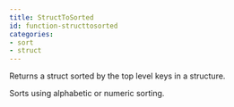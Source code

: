 ```yaml
---
title: StructToSorted
id: function-structtosorted
categories:
- sort
- struct
---
```


Returns a struct sorted by the top level keys in a structure.

Sorts using alphabetic or numeric sorting.
